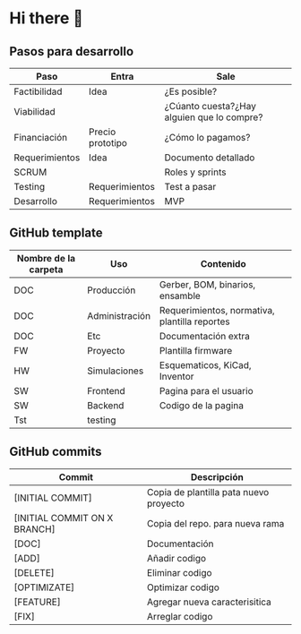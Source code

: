 # Hi there 👋

## Pasos para desarrollo

| Paso              | Entra            | Sale                                       |
|-------------------|------------------|--------------------------------------------|
| Factibilidad      | Idea             | ¿Es posible?                               |
| Viabilidad        |                  | ¿Cúanto cuesta?¿Hay alguien que lo compre? |
| Financiación      | Precio prototipo | ¿Cómo lo pagamos?                          |
| Requerimientos    | Idea             | Documento detallado                        |
| SCRUM             |                  | Roles y sprints                             |
| Testing           | Requerimientos   | Test a pasar                               |
| Desarrollo        | Requerimientos   | MVP                                        |

## GitHub template

| Nombre de la carpeta | Uso              | Contenido                                     |
|----------------------|------------------|-----------------------------------------------|
| DOC                  | Producción       | Gerber, BOM, binarios, ensamble               |
| DOC                  | Administración   | Requerimientos, normativa, plantilla reportes |
| DOC                  | Etc              | Documentación extra                           |
| FW                   | Proyecto         | Plantilla firmware                            |
| HW                   | Simulaciones     | Esquematicos, KiCad, Inventor                 |
| SW                   | Frontend         | Pagina para el usuario                        |
| SW                   | Backend          | Codigo de la pagina                           |
| Tst                  | testing          |                                               |

## GitHub commits

| Commit                       | Descripción                                   |
|------------------------------|-----------------------------------------------|
| [INITIAL COMMIT]             | Copia de plantilla pata nuevo proyecto        |
| [INITIAL COMMIT ON X BRANCH] | Copia del repo. para nueva rama               |
| [DOC]                        | Documentación                                 |
| [ADD]                        | Añadir codigo                                 |
| [DELETE]                     | Eliminar codigo                               |
| [OPTIMIZATE]                 | Optimizar codigo                              |
| [FEATURE]                    | Agregar nueva caracterisitica                 |
| [FIX]                        | Arreglar codigo                               |


<!--

**Here are some ideas to get you started:**

🙋‍♀️ A short introduction - what is your organization all about?
🌈 Contribution guidelines - how can the community get involved?
👩‍💻 Useful resources - where can the community find your docs? Is there anything else the community should know?
🍿 Fun facts - what does your team eat for breakfast?
🧙 Remember, you can do mighty things with the power of [Markdown](https://docs.github.com/github/writing-on-github/getting-started-with-writing-and-formatting-on-github/basic-writing-and-formatting-syntax)
-->
